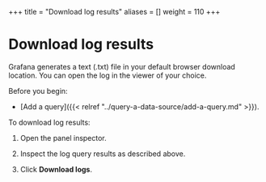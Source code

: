 +++
title = "Download log results"
aliases = []
weight = 110
+++

# Download log results

Grafana generates a text (.txt) file in your default browser download location. You can open the log in the viewer of your choice.

Before you begin:

- [Add a query]({{< relref "../query-a-data-source/add-a-query.md" >}}).

To download log results:

1. Open the panel inspector.

1. Inspect the log query results as described above.

1. Click **Download logs**.
